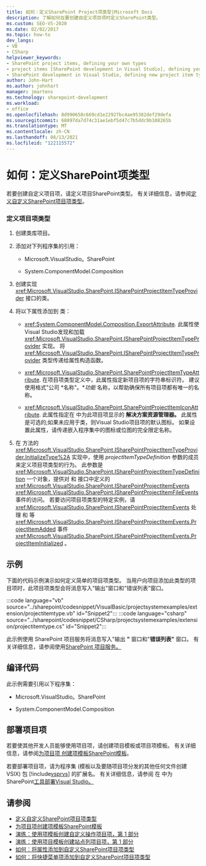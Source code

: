 ```yaml
---
title: 如何：定义SharePoint Project项类型|Microsoft Docs
description: 了解如何在要创建自定义项目项时定义SharePoint类型。
ms.custom: SEO-VS-2020
ms.date: 02/02/2017
ms.topic: how-to
dev_langs:
- VB
- CSharp
helpviewer_keywords:
- SharePoint project items, defining your own types
- project items [SharePoint development in Visual Studio], defining your own types
- SharePoint development in Visual Studio, defining new project item types
author: John-Hart
ms.author: johnhart
manager: jmartens
ms.technology: sharepoint-development
ms.workload:
- office
ms.openlocfilehash: 8d990658c669cd1e22927bc4ae95382def29defa
ms.sourcegitcommit: 68897da7d74c31ae1ebf5d47c7b5ddc9b108265b
ms.translationtype: MT
ms.contentlocale: zh-CN
ms.lasthandoff: 08/13/2021
ms.locfileid: "122115572"
---
```

# <a name="how-to-define-a-sharepoint-project-item-type"></a>如何：定义SharePoint项类型
  若要创建自定义项目项，请定义项目SharePoint类型。 有关详细信息，请参阅[定义自定义SharePoint项目项类型](../sharepoint/defining-custom-sharepoint-project-item-types.md)。

### <a name="to-define-a-project-item-type"></a>定义项目项类型

1. 创建类库项目。

2. 添加对下列程序集的引用：

    - Microsoft.VisualStudio。SharePoint

    - System.ComponentModel.Composition

3. 创建实现 <xref:Microsoft.VisualStudio.SharePoint.ISharePointProjectItemTypeProvider> 接口的类。

4. 将以下属性添加到 类：

    - <xref:System.ComponentModel.Composition.ExportAttribute>. 此属性使Visual Studio发现和加载 <xref:Microsoft.VisualStudio.SharePoint.ISharePointProjectItemTypeProvider> 实现。 将 <xref:Microsoft.VisualStudio.SharePoint.ISharePointProjectItemTypeProvider> 类型传递给属性构造函数。

    - <xref:Microsoft.VisualStudio.SharePoint.SharePointProjectItemTypeAttribute>. 在项目项类型定义中，此属性指定新项目项的字符串标识符。 建议使用格式"公司 *名称"。**功能* 名称，以帮助确保所有项目项都有唯一的名称。

    - <xref:Microsoft.VisualStudio.SharePoint.SharePointProjectItemIconAttribute>. 此属性指定在 中为此项目项显示的 **解决方案资源管理器。** 此属性是可选的;如果未应用于类，则Visual Studio项目项的默认图标。 如果设置此属性，请传递嵌入程序集中的图标或位图的完全限定名称。

5. 在 方法的 <xref:Microsoft.VisualStudio.SharePoint.ISharePointProjectItemTypeProvider.InitializeType%2A> 实现中，使用 *projectItemTypeDefinition* 参数的成员来定义项目项类型的行为。 此参数是 <xref:Microsoft.VisualStudio.SharePoint.ISharePointProjectItemTypeDefinition> 一个对象，提供对 和 接口中定义的 <xref:Microsoft.VisualStudio.SharePoint.ISharePointProjectItemEvents> <xref:Microsoft.VisualStudio.SharePoint.ISharePointProjectItemFileEvents> 事件的访问。 若要访问项目项类型的特定实例，请 <xref:Microsoft.VisualStudio.SharePoint.ISharePointProjectItemEvents> 处理 和 等 <xref:Microsoft.VisualStudio.SharePoint.ISharePointProjectItemEvents.ProjectItemAdded> 事件 <xref:Microsoft.VisualStudio.SharePoint.ISharePointProjectItemEvents.ProjectItemInitialized> 。

## <a name="example"></a>示例
 下面的代码示例演示如何定义简单的项目项类型。 当用户向项目添加此类型的项目项时，此项目项类型会将消息写入"输出"窗口和"错误列表"窗口。

 :::code language="vb" source="../sharepoint/codesnippet/VisualBasic/projectsystemexamples/extension/projectitemtype.vb" id="Snippet2":::
 :::code language="csharp" source="../sharepoint/codesnippet/CSharp/projectsystemexamples/extension/projectitemtype.cs" id="Snippet2":::

 此示例使用 SharePoint 项目服务将消息写入"输出 **"** 窗口和"**错误列表"** 窗口。 有关详细信息，请参阅使用[SharePoint 项目服务。](../sharepoint/using-the-sharepoint-project-service.md)

## <a name="compile-the-code"></a>编译代码
 此示例需要引用以下程序集：

- Microsoft.VisualStudio。SharePoint

- System.ComponentModel.Composition

## <a name="deploy-the-project-item"></a>部署项目项
 若要使其他开发人员能够使用项目项，请创建项目模板或项目项模板。 有关详细信息，请参阅[为项目项 创建项模板SharePoint模板](../sharepoint/creating-item-templates-and-project-templates-for-sharepoint-project-items.md)。

 若要部署项目项，请为程序集 (模板以及要随项目项分发的其他任何文件创建 VSIX) 包 [!include[vsprvs](../sharepoint/includes/vsprvs-md.md)] 的扩展名。 有关详细信息，请参阅 在 中为 SharePoint[工具部署Visual Studio。](../sharepoint/deploying-extensions-for-the-sharepoint-tools-in-visual-studio.md)

## <a name="see-also"></a>请参阅
- [定义自定义SharePoint项目项类型](../sharepoint/defining-custom-sharepoint-project-item-types.md)
- [为项目项创建项模板SharePoint模板](../sharepoint/creating-item-templates-and-project-templates-for-sharepoint-project-items.md)
- [演练：使用项模板创建自定义操作项目项，第 1 部分](../sharepoint/walkthrough-creating-a-custom-action-project-item-with-an-item-template-part-1.md)
- [演练：使用项目模板创建站点列项目项，第 1 部分](../sharepoint/walkthrough-creating-a-site-column-project-item-with-a-project-template-part-1.md)
- [如何：将属性添加到自定义SharePoint项目项类型](../sharepoint/how-to-add-a-property-to-a-custom-sharepoint-project-item-type.md)
- [如何：将快捷菜单项添加到自定义SharePoint项目项类型](../sharepoint/how-to-add-a-shortcut-menu-item-to-a-custom-sharepoint-project-item-type.md)
